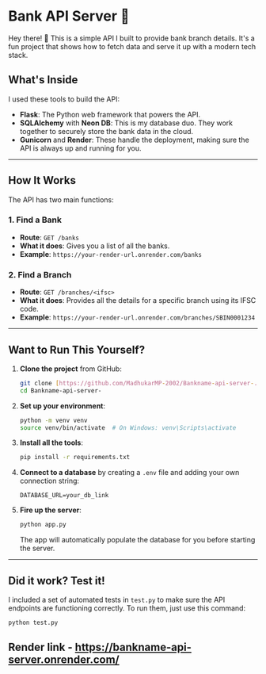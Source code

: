 # Bank API Server 🏦

Hey there! 👋 This is a simple API I built to provide bank branch details. It's a fun project that shows how to fetch data and serve it up with a modern tech stack.

## What's Inside

I used these tools to build the API:
- **Flask**: The Python web framework that powers the API.
- **SQLAlchemy** with **Neon DB**: This is my database duo. They work together to securely store the bank data in the cloud.
- **Gunicorn** and **Render**: These handle the deployment, making sure the API is always up and running for you.

---

## How It Works

The API has two main functions:

### 1. Find a Bank
- **Route**: `GET /banks`
- **What it does**: Gives you a list of all the banks.
- **Example**: `https://your-render-url.onrender.com/banks`

### 2. Find a Branch
- **Route**: `GET /branches/<ifsc>`
- **What it does**: Provides all the details for a specific branch using its IFSC code.
- **Example**: `https://your-render-url.onrender.com/branches/SBIN0001234`

---

## Want to Run This Yourself?

1.  **Clone the project** from GitHub:
    ```bash
    git clone [https://github.com/MadhukarMP-2002/Bankname-api-server-.git](https://github.com/MadhukarMP-2002/Bankname-api-server-.git)
    cd Bankname-api-server-
    ```
2.  **Set up your environment**:
    ```bash
    python -m venv venv
    source venv/bin/activate  # On Windows: venv\Scripts\activate
    ```
3.  **Install all the tools**:
    ```bash
    pip install -r requirements.txt
    ```
4.  **Connect to a database** by creating a `.env` file and adding your own connection string:
    ```
    DATABASE_URL=your_db_link
    ```
5.  **Fire up the server**:
    ```bash
    python app.py
    ```
    The app will automatically populate the database for you before starting the server.

---

## Did it work? Test it!

I included a set of automated tests in `test.py` to make sure the API endpoints are functioning correctly. To run them, just use this command:
```bash
python test.py

```
## Render link - https://bankname-api-server.onrender.com/ 

